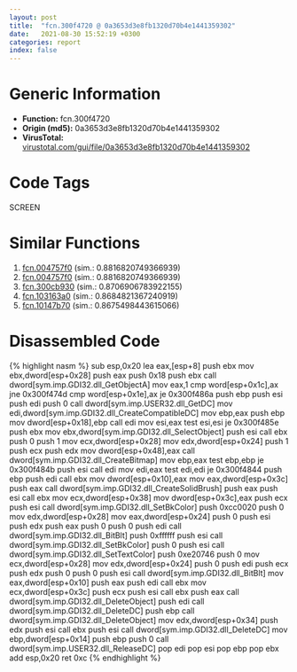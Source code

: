 ```yaml
---
layout: post
title:  "fcn.300f4720 @ 0a3653d3e8fb1320d70b4e1441359302"
date:   2021-08-30 15:52:19 +0300
categories: report
index: false
---
```


# Generic Information
- **Function:** fcn.300f4720
- **Origin (md5):** 0a3653d3e8fb1320d70b4e1441359302
- **VirusTotal:** [virustotal.com/gui/file/0a3653d3e8fb1320d70b4e1441359302][virustotal_ref]

# Code Tags
<span class="tag" id="SCREEN">SCREEN</span>


# Similar Functions

1. [fcn.004757f0][similar_1_ref] (sim.: 0.8816820749366939)
2. [fcn.004757f0][similar_2_ref] (sim.: 0.8816820749366939)
3. [fcn.300cb930][similar_3_ref] (sim.: 0.8706906783922155)
4. [fcn.103163a0][similar_4_ref] (sim.: 0.8684821367240919)
5. [fcn.10147b70][similar_5_ref] (sim.: 0.8675498443615066)


# Disassembled Code

{% highlight nasm %}
sub esp,0x20
lea eax,[esp+8]
push ebx
mov ebx,dword[esp+0x28]
push eax
push 0x18
push ebx
call dword[sym.imp.GDI32.dll_GetObjectA]
mov eax,1
cmp word[esp+0x1c],ax
jne 0x300f474d
cmp word[esp+0x1e],ax
je 0x300f486a
push ebp
push esi
push edi
push 0
call dword[sym.imp.USER32.dll_GetDC]
mov edi,dword[sym.imp.GDI32.dll_CreateCompatibleDC]
mov ebp,eax
push ebp
mov dword[esp+0x18],ebp
call edi
mov esi,eax
test esi,esi
je 0x300f485e
push ebx
mov ebx,dword[sym.imp.GDI32.dll_SelectObject]
push esi
call ebx
push 0
push 1
mov ecx,dword[esp+0x28]
mov edx,dword[esp+0x24]
push 1
push ecx
push edx
mov dword[esp+0x48],eax
call dword[sym.imp.GDI32.dll_CreateBitmap]
mov ebp,eax
test ebp,ebp
je 0x300f484b
push esi
call edi
mov edi,eax
test edi,edi
je 0x300f4844
push ebp
push edi
call ebx
mov dword[esp+0x10],eax
mov eax,dword[esp+0x3c]
push eax
call dword[sym.imp.GDI32.dll_CreateSolidBrush]
push eax
push esi
call ebx
mov ecx,dword[esp+0x38]
mov dword[esp+0x3c],eax
push ecx
push esi
call dword[sym.imp.GDI32.dll_SetBkColor]
push 0xcc0020
push 0
mov edx,dword[esp+0x28]
mov eax,dword[esp+0x24]
push 0
push esi
push edx
push eax
push 0
push 0
push edi
call dword[sym.imp.GDI32.dll_BitBlt]
push 0xffffff
push esi
call dword[sym.imp.GDI32.dll_SetBkColor]
push 0
push esi
call dword[sym.imp.GDI32.dll_SetTextColor]
push 0xe20746
push 0
mov ecx,dword[esp+0x28]
mov edx,dword[esp+0x24]
push 0
push edi
push ecx
push edx
push 0
push 0
push esi
call dword[sym.imp.GDI32.dll_BitBlt]
mov eax,dword[esp+0x10]
push eax
push edi
call ebx
mov ecx,dword[esp+0x3c]
push ecx
push esi
call ebx
push eax
call dword[sym.imp.GDI32.dll_DeleteObject]
push edi
call dword[sym.imp.GDI32.dll_DeleteDC]
push ebp
call dword[sym.imp.GDI32.dll_DeleteObject]
mov edx,dword[esp+0x34]
push edx
push esi
call ebx
push esi
call dword[sym.imp.GDI32.dll_DeleteDC]
mov ebp,dword[esp+0x14]
push ebp
push 0
call dword[sym.imp.USER32.dll_ReleaseDC]
pop edi
pop esi
pop ebp
pop ebx
add esp,0x20
ret 0xc
{% endhighlight %}


[similar_1_ref]: /report/fcn.004757f0@4fe6510221c33bf023f6abed461fc13f
[similar_2_ref]: /report/fcn.004757f0@ec199daf84c7d2c754bb8d013dd4880e
[similar_3_ref]: /report/fcn.300cb930@0a3653d3e8fb1320d70b4e1441359302
[similar_4_ref]: /report/fcn.103163a0@2585b133c2e70968905cce13b1fc2654
[similar_5_ref]: /report/fcn.10147b70@8761fe5e7bef67f1579f600248f8f0cc
[virustotal_ref]: https://www.virustotal.com/gui/file/0a3653d3e8fb1320d70b4e1441359302